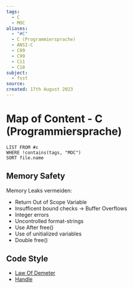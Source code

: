 ```yaml
---
tags:
  - C
  - MOC
aliases:
  - "#C"
  - C (Programmiersprache)
  - ANSI-C
  - C89
  - C99
  - C11
  - C18
subject:
  - fsst
source: 
created: 17th August 2023
---
```


# Map of Content - C (Programmiersprache)

```dataview
LIST FROM #c
WHERE !contains(tags, "MOC")
SORT file.name
```

## Memory Safety

Memory Leaks vermeiden:

- Return Out of Scope Variable
- Insufficent bound checks -> Buffer Overflows
- Integer errors
- Uncontrolled format-strings
- Use After free()
- Use of unitialized variables
- Double free()

## Code Style

- [Law Of Demeter](https://en.wikipedia.org/wiki/Law_of_Demeter)
- [Handle](https://en.wikipedia.org/wiki/Handle_(computing))
